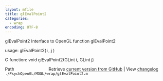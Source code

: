 ```yaml
---
layout: mfile
title: glEvalPoint2
categories:
  - wrap
encoding: UTF-8
---
```


glEvalPoint2  Interface to OpenGL function glEvalPoint2  

usage:  glEvalPoint2( i, j )  

C function:  void glEvalPoint2(GLint i, GLint j)  


<div class="code_header" style="text-align:right;">
  <span style="float:left;">Path&nbsp;&nbsp;</span> <span class="counter">Retrieve <a href=
  "https://raw.github.com/Psychtoolbox-3/Psychtoolbox-3/beta/./PsychOpenGL/MOGL/wrap/glEvalPoint2.m">current version from GitHub</a> | View <a href=
  "https://github.com/Psychtoolbox-3/Psychtoolbox-3/commits/beta/./PsychOpenGL/MOGL/wrap/glEvalPoint2.m">changelog</a></span>
</div>
<div class="code">
  <code>./PsychOpenGL/MOGL/wrap/glEvalPoint2.m</code>
</div>
